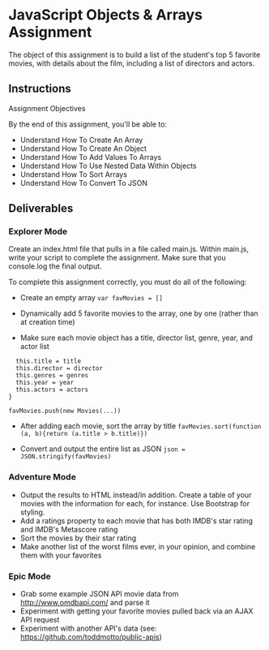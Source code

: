 JavaScript Objects & Arrays Assignment
======================================
The object of this assignment is to build a list of the student's top 5 favorite movies, with details about the film, including a list of directors and actors.

Instructions
------------

Assignment Objectives

By the end of this assignment, you'll be able to:

* Understand How To Create An Array
* Understand How To Create An Object
* Understand How To Add Values To Arrays
* Understand How To Use Nested Data Within Objects
* Understand How To Sort Arrays
* Understand How To Convert To JSON

Deliverables
------------
### Explorer Mode

Create an index.html file that pulls in a file called main.js. Within main.js, write your script to complete the assignment. Make sure that you console.log the final output.

To complete this assignment correctly, you must do all of the following:

* Create an empty array
  `var favMovies = []`

* Dynamically add 5 favorite movies to the array, one by one (rather than at creation time)
* Make sure each movie object has a title, director list, genre, year, and actor list

```function Movies(title, director, genres, year, actors){
  this.title = title
  this.director = director
  this.genres = genres
  this.year = year
  this.actors = actors
}
```

  `favMovies.push(new Movies(...))`

* After adding each movie, sort the array by title
  `favMovies.sort(function (a, b){return (a.title > b.title)})`

* Convert and output the entire list as JSON
  `json = JSON.stringify(favMovies)`


### Adventure Mode

* Output the results to HTML instead/in addition. Create a table of your movies with the information for each, for instance. Use Bootstrap for styling.
* Add a ratings property to each movie that has both IMDB's star rating and IMDB's Metascore rating
* Sort the movies by their star rating
* Make another list of the worst films ever, in your opinion, and combine them with your favorites


### Epic Mode

* Grab some example JSON API movie data from http://www.omdbapi.com/ and parse it
* Experiment with getting your favorite movies pulled back via an AJAX API request
* Experiment with another API's data (see: https://github.com/toddmotto/public-apis)
